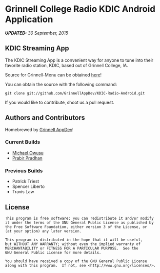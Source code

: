# Grinnell College Radio KDIC Android Application

*__UPDATED:__ 30 September, 2015*

## KDIC Streaming App

The KDIC Streaming App is a convenient way for anyone to tune into their
favorite radio station, KDIC, based out of Grinnell College, IA.

Source for Grinnell-Menu can be obtained [here](https://github.com/GrinnellAppDev/KDIC-Radio-Android)!

You can obtain the source with the following command:
```shell
git clone git://github.com/GrinnellAppDev/KDIC-Radio-Android.git
```

If you would like to contribute, shoot us a pull request.  


## Authors and Contributors

Homebrewed by [Grinnell AppDev](http://appdev.grinnell.edu/)!

### Current Builds

- [Michael Owusu](https://github.com/mkowusu)
- [Prabir Pradhan](https://github.com/prabirmsp)

### Previous Builds

- Patrick Triest
- Spencer Liberto
- Travis Law

## License
```
This program is free software: you can redistribute it and/or modify
it under the terms of the GNU General Public License as published by
the Free Software Foundation, either version 3 of the License, or
(at your option) any later version.

This program is distributed in the hope that it will be useful,
but WITHOUT ANY WARRANTY; without even the implied warranty of
MERCHANTABILITY or FITNESS FOR A PARTICULAR PURPOSE.  See the
GNU General Public License for more details.

You should have received a copy of the GNU General Public License
along with this program.  If not, see <http://www.gnu.org/licenses/>.
```